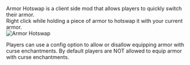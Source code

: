 Armor Hotswap is a client side mod that allows players to quickly switch their armor.  
Right click while holding a piece of armor to hotswap it with your current armor.  
![Armor Hotswap](https://media.giphy.com/media/vKDDp1dh0fTNdMtLEM/giphy.gif)

Players can use a config option to allow or disallow equipping armor with curse enchantments.
By default players are NOT allowed to equip armor with curse enchantments.


